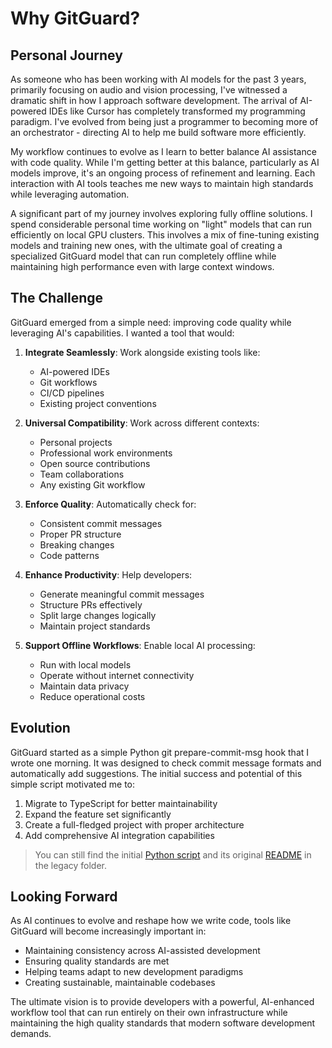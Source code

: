 # Why GitGuard?

## Personal Journey

As someone who has been working with AI models for the past 3 years, primarily focusing on audio and vision processing, I've witnessed a dramatic shift in how I approach software development. The arrival of AI-powered IDEs like Cursor has completely transformed my programming paradigm. I've evolved from being just a programmer to becoming more of an orchestrator - directing AI to help me build software more efficiently.

My workflow continues to evolve as I learn to better balance AI assistance with code quality. While I'm getting better at this balance, particularly as AI models improve, it's an ongoing process of refinement and learning. Each interaction with AI tools teaches me new ways to maintain high standards while leveraging automation.

A significant part of my journey involves exploring fully offline solutions. I spend considerable personal time working on "light" models that can run efficiently on local GPU clusters. This involves a mix of fine-tuning existing models and training new ones, with the ultimate goal of creating a specialized GitGuard model that can run completely offline while maintaining high performance even with large context windows.

## The Challenge

GitGuard emerged from a simple need: improving code quality while leveraging AI's capabilities. I wanted a tool that would:

1. **Integrate Seamlessly**: Work alongside existing tools like:
   - AI-powered IDEs
   - Git workflows
   - CI/CD pipelines
   - Existing project conventions

2. **Universal Compatibility**: Work across different contexts:
   - Personal projects
   - Professional work environments
   - Open source contributions
   - Team collaborations
   - Any existing Git workflow

3. **Enforce Quality**: Automatically check for:
   - Consistent commit messages
   - Proper PR structure
   - Breaking changes
   - Code patterns

4. **Enhance Productivity**: Help developers:
   - Generate meaningful commit messages
   - Structure PRs effectively
   - Split large changes logically
   - Maintain project standards

5. **Support Offline Workflows**: Enable local AI processing:
   - Run with local models
   - Operate without internet connectivity
   - Maintain data privacy
   - Reduce operational costs


## Evolution

GitGuard started as a simple Python git prepare-commit-msg hook that I wrote one morning. It was designed to check commit message formats and automatically add suggestions. The initial success and potential of this simple script motivated me to:

1. Migrate to TypeScript for better maintainability
2. Expand the feature set significantly
3. Create a full-fledged project with proper architecture
4. Add comprehensive AI integration capabilities

> You can still find the initial [Python script](../legacy/gitguard-prepare.py) and its original [README](../legacy/README.md) in the legacy folder.

## Looking Forward

As AI continues to evolve and reshape how we write code, tools like GitGuard will become increasingly important in:
- Maintaining consistency across AI-assisted development
- Ensuring quality standards are met
- Helping teams adapt to new development paradigms
- Creating sustainable, maintainable codebases


The ultimate vision is to provide developers with a powerful, AI-enhanced workflow tool that can run entirely on their own infrastructure while maintaining the high quality standards that modern software development demands.

